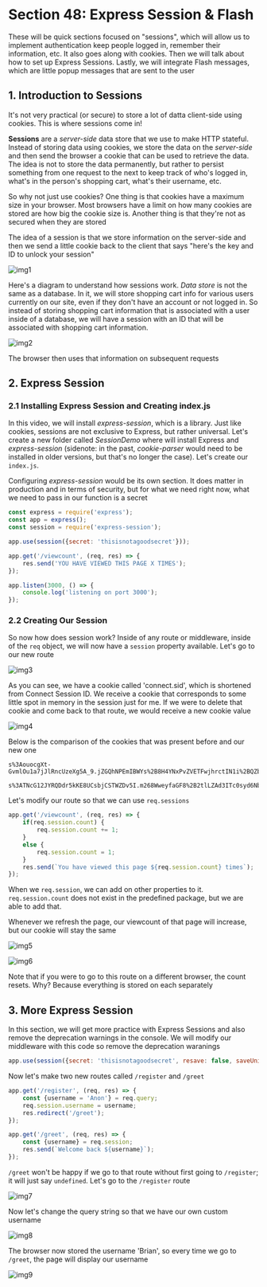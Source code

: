 # Section 48: Express Session & Flash

These will be quick sections focused on "sessions", which will allow us to implement authentication keep people logged in, remember their information, etc. It also goes along with cookies. Then we will talk about how to set up Express Sessions. Lastly, we will integrate Flash messages, which are little popup messages that are sent to the user

## 1. Introduction to Sessions

It's not very practical (or secure) to store a lot of datta client-side using cookies. This is where sessions come in!

**Sessions** are a *server-side* data store that we use to make HTTP stateful. Instead of storing data using cookies, we store the data on the *server-side* and then send the browser a cookie that can be used to retrieve the data. The idea is not to store the data permanently, but rather to persist something from one request to the next to keep track of who's logged in, what's in the person's shopping cart, what's their username, etc.

So why not just use cookies? One thing is that cookies have a maximum size in your browser. Most browsers have a limit on how many cookies are stored are how big the cookie size is. Another thing is that they're not as secured when they are stored

The idea of a session is that we store information on the server-side and then we send a little cookie back to the client that says "here's the key and ID to unlock your session"

![img1](https://github.com/Brian-E-Nguyen/Web-Dev-Bootcamp-2020/blob/48-Express-Session-and-Flash/48-Express-Session-and-Flash/img-for-notes/img1.jpg?raw=true)

Here's a diagram to understand how sessions work. *Data store* is not the same as a database. In it, we will store shopping cart info for various users currently on our site, even if they don't have an account or not logged in. So instead of storing shopping cart information that is associated with a user inside of a database, we will have a session with an ID that will be associated with shopping cart information. 

![img2](https://github.com/Brian-E-Nguyen/Web-Dev-Bootcamp-2020/blob/48-Express-Session-and-Flash/48-Express-Session-and-Flash/img-for-notes/img2.jpg?raw=true)

The browser then uses that information on subsequent requests

## 2. Express Session

### 2.1 Installing Express Session and Creating index.js

In this video, we will install *express-session*, which is a library. Just like cookies, sessions are not exclusive to Express, but rather universal. Let's create a new folder called _SessionDemo_ where will install Express and *express-session* (sidenote: in the past, *cookie-parser* would need to be installed in older versions, but that's no longer the case). Let's create our `index.js`.

Configuring *express-session* would be its own section. It does matter in production and in terms of security, but for what we need right now, what we need to pass in our function is a secret

```js
const express = require('express');
const app = express();
const session = require('express-session');

app.use(session({secret: 'thisisnotagoodsecret'}));

app.get('/viewcount', (req, res) => {
    res.send('YOU HAVE VIEWED THIS PAGE X TIMES');
});

app.listen(3000, () => {
    console.log('listening on port 3000');
});
```

### 2.2 Creating Our Session

So now how does session work? Inside of any route or middleware, inside of the `req` object, we will now have a `session` property available. Let's go to our new route

![img3](https://github.com/Brian-E-Nguyen/Web-Dev-Bootcamp-2020/blob/48-Express-Session-and-Flash/48-Express-Session-and-Flash/img-for-notes/img3.jpg?raw=true)

As you can see, we have a cookie called 'connect.sid', which is shortened from Connect Session ID. We receive a cookie that corresponds to some little spot in memory in the session just for me. If we were to delete that cookie and come back to that route, we would receive a new cookie value

![img4](https://github.com/Brian-E-Nguyen/Web-Dev-Bootcamp-2020/blob/48-Express-Session-and-Flash/48-Express-Session-and-Flash/img-for-notes/img4.jpg?raw=true)

Below is the comparison of the cookies that was present before and our new one

```
s%3AouocgXt-GvmlOu1a7jJlRncUzeXg5A_9.jZGQhNPEmIBWYs%2B8H4YNxPvZVETFwjhrctIN1i%2BQZb8

s%3ATNcG12JYRQDdr5kKE8UCsbjCSTWZDv5I.m268WweyfaGF8%2B2tlLZAd3ITc0syd6Nbf1W%2Fpafb6fw
```

Let's modify our route so that we can use `req.sessions`

```js
app.get('/viewcount', (req, res) => {
    if(req.session.count) {
        req.session.count += 1;
    }
    else {
        req.session.count = 1;
    }
    res.send(`You have viewed this page ${req.session.count} times`);
});
```

When we `req.session`, we can add on other properties to it. `req.session.count` does not exist in the predefined package, but we are able to add that.

Whenever we refresh the page, our viewcount of that page will increase, but our cookie will stay the same 

![img5](https://github.com/Brian-E-Nguyen/Web-Dev-Bootcamp-2020/blob/48-Express-Session-and-Flash/48-Express-Session-and-Flash/img-for-notes/img5.jpg?raw=true)

![img6](https://github.com/Brian-E-Nguyen/Web-Dev-Bootcamp-2020/blob/48-Express-Session-and-Flash/48-Express-Session-and-Flash/img-for-notes/img6.jpg?raw=true)

Note that if you were to go to this route on a different browser, the count resets. Why? Because everything is stored on each separately

## 3. More Express Session

In this section, we will get more practice with Express Sessions and also remove the deprecation warnings in the console. We will modify our middleware with this code so remove the deprecation waranings

```js
app.use(session({secret: 'thisisnotagoodsecret', resave: false, saveUninitialized: false}));
```

Now let's make two new routes called `/register` and `/greet`

```js
app.get('/register', (req, res) => {
    const {username = 'Anon'} = req.query;
    req.session.username = username;
    res.redirect('/greet');
});

app.get('/greet', (req, res) => {
    const {username} = req.session;
    res.send(`Welcome back ${username}`);
});
```

`/greet` won't be happy if we go to that route without first going to `/register`; it will just say `undefined`. Let's go to the `/register` route

![img7](https://github.com/Brian-E-Nguyen/Web-Dev-Bootcamp-2020/blob/48-Express-Session-and-Flash/48-Express-Session-and-Flash/img-for-notes/img7.jpg?raw=true)

Now let's change the query string so that we have our own custom username

![img8](https://github.com/Brian-E-Nguyen/Web-Dev-Bootcamp-2020/blob/48-Express-Session-and-Flash/48-Express-Session-and-Flash/img-for-notes/img8.jpg?raw=true)

The browser now stored the username 'Brian', so every time we go to `/greet`, the page will display our username

![img9](https://github.com/Brian-E-Nguyen/Web-Dev-Bootcamp-2020/blob/48-Express-Session-and-Flash/48-Express-Session-and-Flash/img-for-notes/img9.jpg?raw=true)

